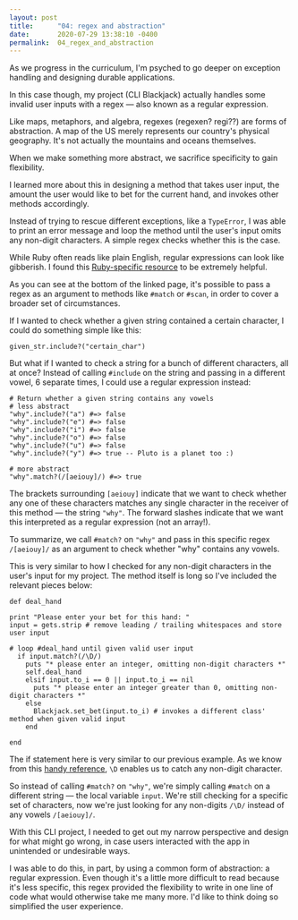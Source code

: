 ```yaml
---
layout: post
title:      "04: regex and abstraction"
date:       2020-07-29 13:38:10 -0400
permalink:  04_regex_and_abstraction
---
```



As we progress in the curriculum, I'm psyched to go deeper on exception handling and designing durable applications.

In this case though, my project (CLI Blackjack) actually handles some invalid user inputs with a regex — also known as a regular expression.

Like maps, metaphors, and algebra, regexes (regexen? regi??) are forms of abstraction. A map of the US merely represents our country's physical geography. It's not actually the mountains and oceans themselves.

When we make something more abstract, we sacrifice specificity to gain flexibility.

I learned more about this in designing a method that takes user input, the amount the user would like to bet for the current hand, and invokes other methods accordingly.

Instead of trying to rescue different exceptions, like a `TypeError`, I was able to print an error message and loop the method until the user's input omits any non-digit characters. A simple regex checks whether this is the case.

While Ruby often reads like plain English, regular expressions can look like gibberish. I found this  [Ruby-specific resource](https://rubular.com/) to be extremely helpful.

As you can see at the bottom of the linked page, it's possible to pass a regex as an argument to methods like `#match` or `#scan`, in order to cover a broader set of circumstances.

If I wanted to check whether a given string contained a certain character, I could do something simple like this:

```
given_str.include?("certain_char")
```

But what if I wanted to check a string for a bunch of different characters, all at once? Instead of calling `#include` on the string and passing in a different vowel, 6 separate times, I could use a regular expression instead:

```
# Return whether a given string contains any vowels
# less abstract
"why".include?("a") #=> false
"why".include?("e") #=> false
"why".include?("i") #=> false
"why".include?("o") #=> false
"why".include?("u") #=> false
"why".include?("y") #=> true -- Pluto is a planet too :)

# more abstract
"why".match?(/[aeiouy]/) #=> true
```

The brackets surrounding `[aeiouy]` indicate that we want to check whether any one of these characters matches any single character in the receiver of this method — the string `"why"`. The forward slashes indicate that we want this interpreted as a regular expression (not an array!).

To summarize, we call `#match?` on `"why"` and pass in this specific regex `/[aeiouy]/` as an argument to check whether "why" contains any vowels.

This is very similar to how I checked for any non-digit characters in the user's input for my project. The method itself is long so I've included the relevant pieces below:

```
def deal_hand

print "Please enter your bet for this hand: "
input = gets.strip # remove leading / trailing whitespaces and store user input

# loop #deal_hand until given valid user input
  if input.match?(/\D/)
    puts "* please enter an integer, omitting non-digit characters *"
    self.deal_hand
	elsif input.to_i == 0 || input.to_i == nil
	  puts "* please enter an integer greater than 0, omitting non-digit characters *"
	else
	  Blackjack.set_bet(input.to_i) # invokes a different class' method when given valid input
	end
		
end
```

The if statement here is very similar to our previous example. As we know from this [handy reference](https://rubular.com/), `\D` enables us to catch any non-digit character. 

So instead of calling `#match?` on `"why"`, we're simply calling `#match` on a different string — the local variable `input`. We're still checking for a specific set of characters, now we're just looking for any non-digits `/\D/` instead of any vowels `/[aeiouy]/`.

With this CLI project, I needed to get out my narrow perspective and design for what might go wrong, in case users interacted with the app in unintended or undesirable ways.

I was able to do this, in part, by using a common form of abstraction: a regular expression. Even though it's a little more difficult to read because it's less specific, this regex provided the flexibility to write in one line of code what would otherwise take me many more. I'd like to think doing so simplified the user experience.
